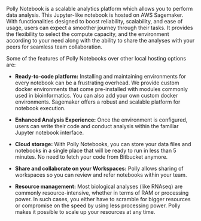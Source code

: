 Polly Notebook is a scalable analytics platform which allows you to perform data analysis. This Jupyter-like notebook is hosted on AWS Sagemaker. With functionalities designed to boost reliability, scalability, and ease of usage, users can expect a smoother journey through their tasks. It provides the flexibility to select the compute capacity, and the environment according to your need along with the ability to share the analyses with your peers for seamless team collaboration. 

Some of the features of Polly Notebooks over other local hosting options are:

*   **Ready-to-code platform:** Installing and maintaining environments for every notebook can be a frustrating overhead. We provide custom docker environments that come pre-installed with modules commonly used in bioinformatics. You can also add your own custom docker environments. Sagemaker offers a robust and scalable platform for notebook execution.

*   **Enhanced Analysis Experience:** Once the environment is configured, users can write their code and conduct analysis within the familiar Jupyter notebook interface. 

*   **Cloud storage:** With Polly Notebooks, you can store your data files and notebooks in a single place that will be ready to run in less than 5 minutes. No need to fetch your code from Bitbucket anymore.

*   **Share and collaborate on your Workspaces:** Polly allows sharing of workspaces so you can review and refer notebooks within your team. 

*   **Resource management:** Most biological analyses (like RNAseq) are commonly resource-intensive, whether in terms of RAM or processing power. In such cases, you either have to scramble for bigger resources or compromise on the speed by using less processing power. Polly makes it possible to scale up your resources at any time.
